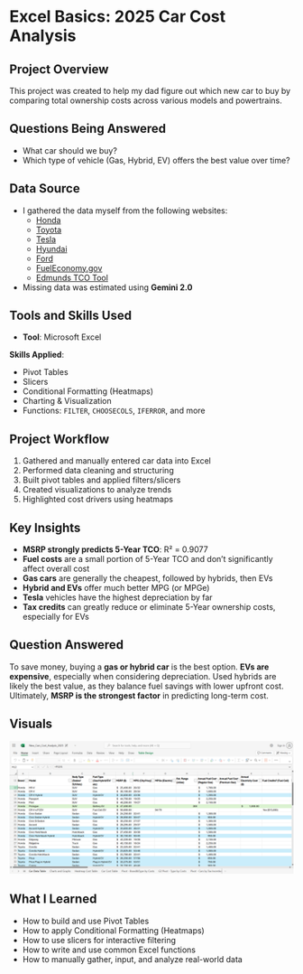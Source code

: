 # Excel Basics: 2025 Car Cost Analysis

## Project Overview

This project was created to help my dad figure out which new car to buy by comparing total ownership costs across various models and powertrains.

## Questions Being Answered

- What car should we buy?
- Which type of vehicle (Gas, Hybrid, EV) offers the best value over time?

## Data Source

- I gathered the data myself from the following websites:
  - [Honda](https://www.honda.com/)
  - [Toyota](https://www.toyota.com/)
  - [Tesla](https://www.tesla.com/)
  - [Hyundai](https://www.hyundaiusa.com/)
  - [Ford](https://www.ford.com/)
  - [FuelEconomy.gov](https://www.fueleconomy.gov/)
  - [Edmunds TCO Tool](https://www.edmunds.com/tco.html)
- Missing data was estimated using **Gemini 2.0**

## Tools and Skills Used

- **Tool**: Microsoft Excel

**Skills Applied**:

- Pivot Tables
- Slicers
- Conditional Formatting (Heatmaps)
- Charting & Visualization
- Functions: `FILTER`, `CHOOSECOLS`, `IFERROR`, and more

## Project Workflow

1. Gathered and manually entered car data into Excel
2. Performed data cleaning and structuring
3. Built pivot tables and applied filters/slicers
4. Created visualizations to analyze trends
5. Highlighted cost drivers using heatmaps

## Key Insights

- **MSRP strongly predicts 5-Year TCO**: R² = 0.9077
- **Fuel costs** are a small portion of 5-Year TCO and don’t significantly affect overall cost
- **Gas cars** are generally the cheapest, followed by hybrids, then EVs
- **Hybrid and EVs** offer much better MPG (or MPGe)
- **Tesla** vehicles have the highest depreciation by far
- **Tax credits** can greatly reduce or eliminate 5-Year ownership costs, especially for EVs

## Question Answered

To save money, buying a **gas or hybrid car** is the best option. **EVs are expensive**, especially when considering depreciation. Used hybrids are likely the best value, as they balance fuel savings with lower upfront cost. Ultimately, **MSRP is the strongest factor** in predicting long-term cost.

## Visuals

![Screenshot](./project_screenshot.png)

## What I Learned

- How to build and use Pivot Tables
- How to apply Conditional Formatting (Heatmaps)
- How to use slicers for interactive filtering
- How to write and use common Excel functions
- How to manually gather, input, and analyze real-world data
